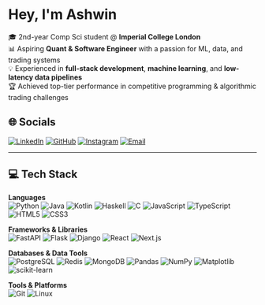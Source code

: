 # Hey, I'm Ashwin  
🎓 2nd-year Comp Sci student @ **Imperial College London**  
📊 Aspiring **Quant & Software Engineer** with a passion for ML, data, and trading systems  
💡 Experienced in **full-stack development**, **machine learning**, and **low-latency data pipelines**  
🏆 Achieved top-tier performance in competitive programming & algorithmic trading challenges  

## 🌐 Socials  
[![LinkedIn](https://img.shields.io/badge/LinkedIn-%230077B5.svg?logo=linkedin&logoColor=white)]([https://linkedin.com/in/your-link](https://www.linkedin.com/in/ashwin-biju22/))  [![GitHub](https://img.shields.io/badge/GitHub-%23181717.svg?logo=github&logoColor=white)]([https://github.com/your-username](https://github.com/AshwinBiju22)) [![Instagram](https://img.shields.io/badge/Instagram-%23E4405F.svg?logo=instagram&logoColor=white)](https://instagram.com/your-username) [![Email](https://img.shields.io/badge/Email-%23D14836.svg?logo=gmail&logoColor=white)](mailto:ashwinbiju2005@gmail.com)  

---

## 💻 Tech Stack  

**Languages**  
![Python](https://img.shields.io/badge/Python-3670A0?style=for-the-badge&logo=python&logoColor=ffdd54)  ![Java](https://img.shields.io/badge/Java-%23ED8B00.svg?style=for-the-badge&logo=openjdk&logoColor=white)  ![Kotlin](https://img.shields.io/badge/Kotlin-%230095D5.svg?style=for-the-badge&logo=kotlin&logoColor=white)  ![Haskell](https://img.shields.io/badge/Haskell-%235D4F85.svg?style=for-the-badge&logo=haskell&logoColor=white)  ![C](https://img.shields.io/badge/C-%2300599C.svg?style=for-the-badge&logo=c&logoColor=white)  ![JavaScript](https://img.shields.io/badge/JavaScript-%23323330.svg?style=for-the-badge&logo=javascript&logoColor=%23F7DF1E)  ![TypeScript](https://img.shields.io/badge/TypeScript-%23007ACC.svg?style=for-the-badge&logo=typescript&logoColor=white)  ![HTML5](https://img.shields.io/badge/HTML5-%23E34F26.svg?style=for-the-badge&logo=html5&logoColor=white)  ![CSS3](https://img.shields.io/badge/CSS3-%231572B6.svg?style=for-the-badge&logo=css3&logoColor=white)  

**Frameworks & Libraries**  
![FastAPI](https://img.shields.io/badge/FastAPI-005571?style=for-the-badge&logo=fastapi)  ![Flask](https://img.shields.io/badge/Flask-%23000.svg?style=for-the-badge&logo=flask&logoColor=white)  ![Django](https://img.shields.io/badge/Django-%23092E20.svg?style=for-the-badge&logo=django&logoColor=white)  ![React](https://img.shields.io/badge/React-%2320232a.svg?style=for-the-badge&logo=react&logoColor=%2361DAFB)  ![Next.js](https://img.shields.io/badge/Next-black?style=for-the-badge&logo=next.js&logoColor=white)  

**Databases & Data Tools**  
![PostgreSQL](https://img.shields.io/badge/PostgreSQL-%23316192.svg?style=for-the-badge&logo=postgresql&logoColor=white)  ![Redis](https://img.shields.io/badge/Redis-%23DD0031.svg?style=for-the-badge&logo=redis&logoColor=white)  ![MongoDB](https://img.shields.io/badge/MongoDB-%234ea94b.svg?style=for-the-badge&logo=mongodb&logoColor=white)  ![Pandas](https://img.shields.io/badge/Pandas-%23150458.svg?style=for-the-badge&logo=pandas&logoColor=white)  ![NumPy](https://img.shields.io/badge/NumPy-%23013243.svg?style=for-the-badge&logo=numpy&logoColor=white)  ![Matplotlib](https://img.shields.io/badge/Matplotlib-%23ffffff.svg?style=for-the-badge&logo=Matplotlib&logoColor=black)  ![scikit-learn](https://img.shields.io/badge/scikit--learn-%23F7931E.svg?style=for-the-badge&logo=scikit-learn&logoColor=white)  

**Tools & Platforms**  
![Git](https://img.shields.io/badge/Git-%23F05033.svg?style=for-the-badge&logo=git&logoColor=white)  ![Linux](https://img.shields.io/badge/Linux-%23FCC624.svg?style=for-the-badge&logo=linux&logoColor=black)  
